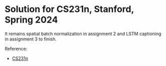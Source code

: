 # Solution for CS231n, Stanford, Spring 2024

It remains spatial batch normalization in assignment 2 and LSTM captioning in assignment 3 to finish.

Reference:

- [CS231n](http://cs231n.stanford.edu/)
